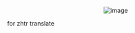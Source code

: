 <div align="center">
  
![image](https://github.com/PaoMian0806/Alphaver-Notebook/assets/84494844/5209a8cd-2df6-47f8-af1c-1fe9b493000f)

</div>

for zhtr translate
